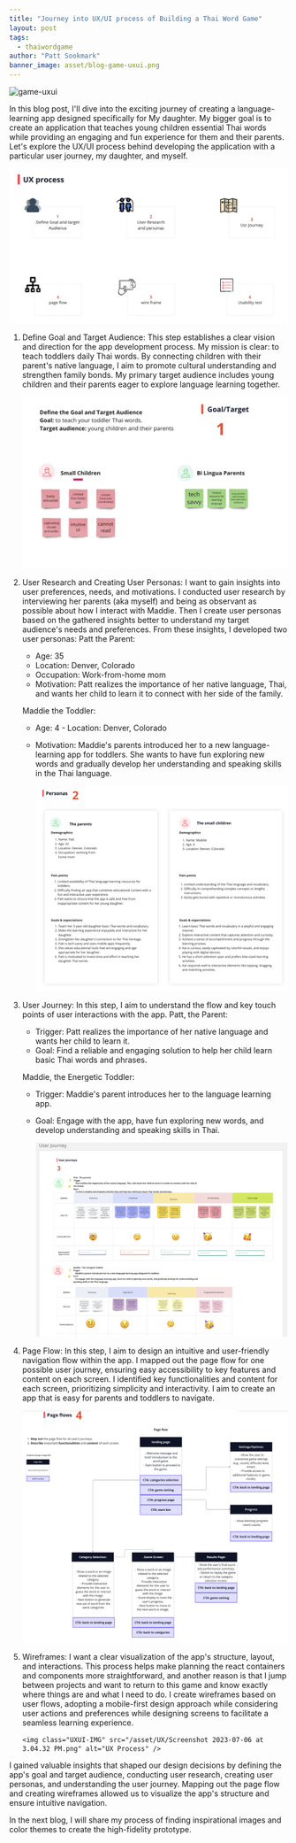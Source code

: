 ```yaml
---
title: "Journey into UX/UI process of Building a Thai Word Game"
layout: post
tags:
  - thaiwordgame
author: "Patt Sookmark"
banner_image: asset/blog-game-uxui.png
---
```


<img class="blog-banner" src="/asset/blog-game-uxui.png" alt="game-uxui" />

In this blog post, I'll dive into the exciting journey of creating a language-learning app designed specifically for My daughter. My bigger goal is to create an application that teaches young children essential Thai words while providing an engaging and fun experience for them and their parents. Let's explore the UX/UI process behind developing the application with a particular user journey, my daughter, and myself.

<img class="UXUI-IMG" styles="width 100%" src="/asset/UX/Screenshot 2023-07-06 at 2.41.37 PM.png" alt="UX Process" />

1.  Define Goal and Target Audience:
    This step establishes a clear vision and direction for the app development process. My mission is clear: to teach toddlers daily Thai words. By connecting children with their parent's native language, I aim to promote cultural understanding and strengthen family bonds. My primary target audience includes young children and their parents eager to explore language learning together.

    <img class="UXUI-IMG" src="/asset/UX/Screenshot 2023-06-29 at 1.32.44 PM.png" alt="UX Process" />

2.  User Research and Creating User Personas:
    I want to gain insights into user preferences, needs, and motivations. I conducted user research by interviewing her parents (aka myself) and being as observant as possible about how I interact with Maddie. Then I create user personas based on the gathered insights better to understand my target audience's needs and preferences. From these insights, I developed two user personas:
    Patt the Parent:

    - Age: 35
    - Location: Denver, Colorado
    - Occupation: Work-from-home mom
    - Motivation: Patt realizes the importance of her native language, Thai, and wants her child to learn it to connect with her side of the family.

    Maddie the Toddler:

    - Age: 4 - Location: Denver, Colorado
    - Motivation: Maddie's parents introduced her to a new language-learning app for toddlers. She wants to have fun exploring new words and gradually develop her understanding and speaking skills in the Thai language.

      <img class="UXUI-IMG" src="/asset/UX/Screenshot 2023-07-06 at 2.53.52 PM.png" alt="UX Process" />

3.  User Journey:
    In this step, I aim to understand the flow and key touch points of user interactions with the app.
    Patt, the Parent:

    - Trigger: Patt realizes the importance of her native language and wants her child to learn it.
    - Goal: Find a reliable and engaging solution to help her child learn basic Thai words and phrases.

    Maddie, the Energetic Toddler:

    - Trigger: Maddie's parent introduces her to the language learning app.
    - Goal: Engage with the app, have fun exploring new words, and develop understanding and speaking skills in Thai.

      <img class="UXUI-IMG" src="/asset/UX/Screenshot 2023-06-25 at 10.10.03 AM.png" alt="UX Process" />

4.  Page Flow:
    In this step, I aim to design an intuitive and user-friendly navigation flow within the app. I mapped out the page flow for one possible user journey, ensuring easy accessibility to key features and content on each screen. I identified key functionalities and content for each screen, prioritizing simplicity and interactivity. I aim to create an app that is easy for parents and toddlers to navigate.

    <img class="UXUI-IMG" src="/asset/UX/Screenshot 2023-07-06 at 3.02.41 PM.png" alt="UX Process" />

5.  Wireframes:
    I want a clear visualization of the app's structure, layout, and interactions. This process helps make planning the react containers and components more straightforward, and another reason is that I jump between projects and want to return to this game and know exactly where things are and what I need to do.
    I create wireframes based on user flows, adopting a mobile-first design approach while considering user actions and preferences while designing screens to facilitate a seamless learning experience.

        <img class="UXUI-IMG" src="/asset/UX/Screenshot 2023-07-06 at 3.04.32 PM.png" alt="UX Process" />

I gained valuable insights that shaped our design decisions by defining the app's goal and target audience, conducting user research, creating user personas, and understanding the user journey. Mapping out the page flow and creating wireframes allowed us to visualize the app's structure and ensure intuitive navigation.

In the next blog, I will share my process of finding inspirational images and color themes to create the high-fidelity prototype.
